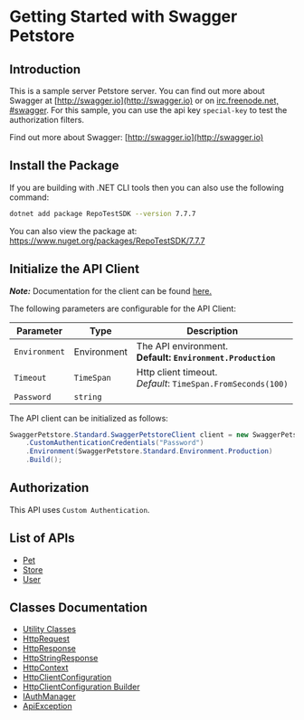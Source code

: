 
# Getting Started with Swagger Petstore

## Introduction

This is a sample server Petstore server.  You can find out more about Swagger at [http://swagger.io](http://swagger.io) or on [irc.freenode.net, #swagger](http://swagger.io/irc/).  For this sample, you can use the api key `special-key` to test the authorization filters.

Find out more about Swagger: [http://swagger.io](http://swagger.io)

## Install the Package

If you are building with .NET CLI tools then you can also use the following command:

```bash
dotnet add package RepoTestSDK --version 7.7.7
```

You can also view the package at:
https://www.nuget.org/packages/RepoTestSDK/7.7.7

## Initialize the API Client

**_Note:_** Documentation for the client can be found [here.](https://www.github.com/sdks-io/test-sdk-publish/tree/7.7.7/doc/client.md)

The following parameters are configurable for the API Client:

| Parameter | Type | Description |
|  --- | --- | --- |
| `Environment` | Environment | The API environment. <br> **Default: `Environment.Production`** |
| `Timeout` | `TimeSpan` | Http client timeout.<br>*Default*: `TimeSpan.FromSeconds(100)` |
| `Password` | `string` |  |

The API client can be initialized as follows:

```csharp
SwaggerPetstore.Standard.SwaggerPetstoreClient client = new SwaggerPetstore.Standard.SwaggerPetstoreClient.Builder()
    .CustomAuthenticationCredentials("Password")
    .Environment(SwaggerPetstore.Standard.Environment.Production)
    .Build();
```

## Authorization

This API uses `Custom Authentication`.

## List of APIs

* [Pet](https://www.github.com/sdks-io/test-sdk-publish/tree/7.7.7/doc/controllers/pet.md)
* [Store](https://www.github.com/sdks-io/test-sdk-publish/tree/7.7.7/doc/controllers/store.md)
* [User](https://www.github.com/sdks-io/test-sdk-publish/tree/7.7.7/doc/controllers/user.md)

## Classes Documentation

* [Utility Classes](https://www.github.com/sdks-io/test-sdk-publish/tree/7.7.7/doc/utility-classes.md)
* [HttpRequest](https://www.github.com/sdks-io/test-sdk-publish/tree/7.7.7/doc/http-request.md)
* [HttpResponse](https://www.github.com/sdks-io/test-sdk-publish/tree/7.7.7/doc/http-response.md)
* [HttpStringResponse](https://www.github.com/sdks-io/test-sdk-publish/tree/7.7.7/doc/http-string-response.md)
* [HttpContext](https://www.github.com/sdks-io/test-sdk-publish/tree/7.7.7/doc/http-context.md)
* [HttpClientConfiguration](https://www.github.com/sdks-io/test-sdk-publish/tree/7.7.7/doc/http-client-configuration.md)
* [HttpClientConfiguration Builder](https://www.github.com/sdks-io/test-sdk-publish/tree/7.7.7/doc/http-client-configuration-builder.md)
* [IAuthManager](https://www.github.com/sdks-io/test-sdk-publish/tree/7.7.7/doc/i-auth-manager.md)
* [ApiException](https://www.github.com/sdks-io/test-sdk-publish/tree/7.7.7/doc/api-exception.md)

